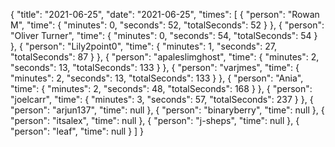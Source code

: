 {
  "title": "2021-06-25",
  "date": "2021-06-25",
  "times": [
    {
      "person": "Rowan M",
      "time": {
        "minutes": 0,
        "seconds": 52,
        "totalSeconds": 52
      }
    },
    {
      "person": "Oliver Turner",
      "time": {
        "minutes": 0,
        "seconds": 54,
        "totalSeconds": 54
      }
    },
    {
      "person": "Lily2point0",
      "time": {
        "minutes": 1,
        "seconds": 27,
        "totalSeconds": 87
      }
    },
    {
      "person": "apaleslimghost",
      "time": {
        "minutes": 2,
        "seconds": 13,
        "totalSeconds": 133
      }
    },
    {
      "person": "varjmes",
      "time": {
        "minutes": 2,
        "seconds": 13,
        "totalSeconds": 133
      }
    },
    {
      "person": "Ania",
      "time": {
        "minutes": 2,
        "seconds": 48,
        "totalSeconds": 168
      }
    },
    {
      "person": "joelcarr",
      "time": {
        "minutes": 3,
        "seconds": 57,
        "totalSeconds": 237
      }
    },
    {
      "person": "arjun137",
      "time": null
    },
    {
      "person": "binaryberry",
      "time": null
    },
    {
      "person": "itsalex",
      "time": null
    },
    {
      "person": "j-sheps",
      "time": null
    },
    {
      "person": "leaf",
      "time": null
    }
  ]
}